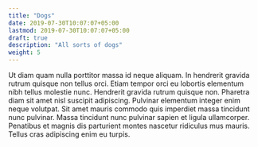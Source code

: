 ```yaml
---
title: "Dogs"
date: 2019-07-30T10:07:07+05:00
lastmod: 2019-07-30T10:07:07+05:00
draft: true
description: "All sorts of dogs"
weight: 5
---
```


Ut diam quam nulla porttitor massa id neque aliquam. In hendrerit gravida rutrum quisque non tellus orci. Etiam tempor orci eu lobortis elementum nibh tellus molestie nunc. Hendrerit gravida rutrum quisque non. Pharetra diam sit amet nisl suscipit adipiscing. Pulvinar elementum integer enim neque volutpat. Sit amet mauris commodo quis imperdiet massa tincidunt nunc pulvinar. Massa tincidunt nunc pulvinar sapien et ligula ullamcorper. Penatibus et magnis dis parturient montes nascetur ridiculus mus mauris. Tellus cras adipiscing enim eu turpis.
